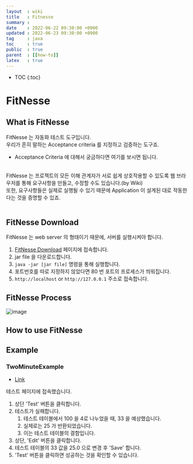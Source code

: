 ```yaml
---
layout  : wiki
title   : Fitnesse
summary :
date    : 2022-06-22 09:30:00 +0900
updated : 2022-06-23 09:30:00 +0900
tag     : java
toc     : true
public  : true
parent  : [[how-to]]
latex   : true
---
```

* TOC
{:toc}

# FitNesse

## What is FitNesse
FitNesse 는 자동화 테스트 도구입니다.<br>
우리가 흔히 말하는 Acceptance criteria 를 지정하고 검증하는 도구죠.<br>
- Acceptance Criteria 에 대해서 궁금하다면 여기를 보시면 됩니다.<br>
<br>
FitNesse 는 프로젝트의 모든 이해 관계자가 서로 쉽게 상호작용할 수 있도록 웹 브라우저를 통해 요구사항을 만들고, 수정할 수도 있습니다.(by Wiki)<br>
또한, 요구사항들은 실제로 실행될 수 있기 때문에 Application 이 설계된 대로 작동한다는 것을 증명할 수 있죠.<br>
<br>

## FitNesse Download
FitNesse 는 web server 의 형태이기 때문에, 서버를 실행시켜야 합니다.

1. [FitNesse Download](http://fitnesse.org/FitNesseDownload) 페이지에 접속합니다.
2. jar file 을 다운로드합니다.
3. `java -jar [jar file]` 명령을 통해 실행합니다.
4. 포트번호를 따로 지정하지 않았다면 80 번 포트의 프로세스가 띄워집니다.
5. `http://localhost` or `http://127.0.0.1` 주소로 접속합니다.

## FitNesse Process
![image](https://user-images.githubusercontent.com/60500649/175182572-e72dd4cc-5b4c-45fe-9db7-08d5ed986f90.png)

## How to use FitNesse

## Example
### TwoMinuteExample
- [Link](http://localhost/FitNesse.UserGuide.TwoMinuteExample)

테스트 페이지에 접속했습니다.

1. 상단 'Test' 버튼을 클릭합니다.
2. 테스트가 실패합니다.
   1. 테스트 테이블에서 100 을 4로 나누었을 때, 33 을 예상했습니다.
   2. 실제로는 25 가 반환되었습니다.
   3. 이는 테스트 테이블의 결함입니다.
3. 상단, 'Edit' 버튼을 클릭합니다.
4. 테스트 테이블의 33 값을 25.0 으로 변경 후 'Save' 합니다.
5. 'Test' 버튼을 클릭하면 성공하는 것을 확인할 수 있습니다.
